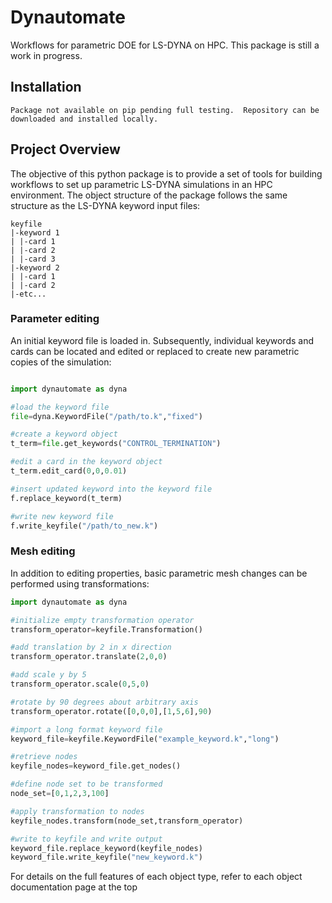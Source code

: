 # Dynautomate

Workflows for parametric DOE for LS-DYNA on HPC.  This package is still a work in progress.

## Installation

    Package not available on pip pending full testing.  Repository can be downloaded and installed locally.


## Project Overview

The objective of this python package is to provide a set of tools for building workflows to set up parametric LS-DYNA simulations in an HPC environment.  The object structure of the package follows the same structure as the LS-DYNA keyword input files:

```
keyfile
|-keyword 1
| |-card 1
| |-card 2
| |-card 3
|-keyword 2
| |-card 1
| |-card 2
|-etc...
```

### Parameter editing

An initial keyword file is loaded in.  Subsequently, individual keywords and cards can be located and edited or replaced to create new parametric copies of the simulation:

``` python

import dynautomate as dyna

#load the keyword file
file=dyna.KeywordFile("/path/to.k","fixed")

#create a keyword object
t_term=file.get_keywords("CONTROL_TERMINATION")

#edit a card in the keyword object
t_term.edit_card(0,0,0.01)

#insert updated keyword into the keyword file
f.replace_keyword(t_term)

#write new keyword file
f.write_keyfile("/path/to_new.k")

```

### Mesh editing

In addition to editing properties, basic parametric mesh changes can be performed using transformations:

``` python
import dynautomate as dyna

#initialize empty transformation operator
transform_operator=keyfile.Transformation()

#add translation by 2 in x direction
transform_operator.translate(2,0,0)

#add scale y by 5
transform_operator.scale(0,5,0)

#rotate by 90 degrees about arbitrary axis
transform_operator.rotate([0,0,0],[1,5,6],90)

#import a long format keyword file
keyword_file=keyfile.KeywordFile("example_keyword.k","long")

#retrieve nodes
keyfile_nodes=keyword_file.get_nodes()

#define node set to be transformed
node_set=[0,1,2,3,100]

#apply transformation to nodes
keyfile_nodes.transform(node_set,transform_operator)

#write to keyfile and write output
keyword_file.replace_keyword(keyfile_nodes)
keyword_file.write_keyfile("new_keyword.k")

```

For details on the full features of each object type, refer to each object documentation page at the top